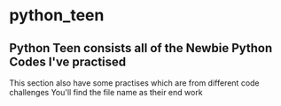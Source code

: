 # python_teen
## Python Teen consists all of the Newbie Python Codes I've practised
This section also have some practises which are from different code challenges
You'll find the file name as their end work 
